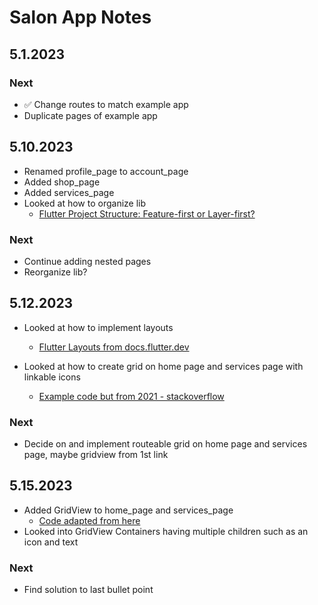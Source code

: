 # Salon App Notes

## 5.1.2023

### Next

- &#9989; Change routes to match example app
- Duplicate pages of example app

## 5.10.2023

- Renamed profile_page to account_page
- Added shop_page
- Added services_page
- Looked at how to organize lib
  - [Flutter Project Structure: Feature-first or Layer-first?](https://codewithandrea.com/articles/flutter-project-structure/)

### Next
- Continue adding nested pages
- Reorganize lib?

## 5.12.2023

- Looked at how to implement layouts
  - [Flutter Layouts from docs.flutter.dev](https://docs.flutter.dev/ui/layout)

- Looked at how to create grid on home page and services page with linkable icons
  - [Example code but from 2021 - stackoverflow](https://stackoverflow.com/questions/66028848/flutter-grid-of-buttons-that-redirects-to-other-page-when-clicked)

### Next

- Decide on and implement routeable grid on home page and services page, maybe gridview from 1st link

## 5.15.2023
- Added GridView to home_page and services_page
  - [Code adapted from here](https://api.flutter.dev/flutter/widgets/GridView-class.html)
- Looked into GridView Containers having multiple children such as an icon and text

### Next
- Find solution to last bullet point